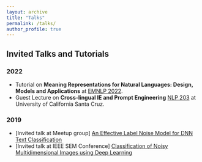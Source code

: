 ```yaml
---
layout: archive
title: "Talks"
permalink: /talks/
author_profile: true
---
```


## Invited Talks and Tutorials 

### 2022

- Tutorial on **Meaning Representations for Natural Languages: Design, Models and Applications** at [EMNLP 2022](https://2022.emnlp.org/program/tutorials/).
- Guest Lecture on **Cross-lingual IE and Prompt Engineering** [NLP 203](https://nlp203-spring22-50.courses.soe.ucsc.edu/) at University of California Santa Cruz.


### 2019
- [Invited talk at Meetup group] [An Effective Label Noise Model for DNN Text Classification](https://www.meetup.com/Ann-Arbor-Detroit-NLPers-A2D-NLP/events/261618219/)
- [Invited talk at IEEE SEM Conference] [Classification of Noisy Multidimensional Images using Deep Learning](https://events.vtools.ieee.org/m/191793)

